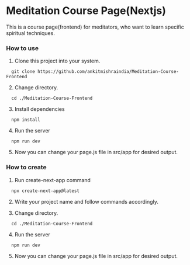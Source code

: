 # Meditation Course Page(Nextjs)

This is a course page(frontend) for meditators, who want to learn specific spiritual techniques.

### How to use

1. Clone this project into your system.
```
  git clone https://github.com/ankitmishraindia/Meditation-Course-Frontend
```
2. Change directory.
```
  cd ./Meditation-Course-Frontend
```
3. Install dependencies 
```
  npm install
```
4. Run the server
```
  npm run dev
```
5. Now you can change your page.js file in src/app  for desired output.

### How to create

1. Run create-next-app command
```
  npx create-next-app@latest
```
2. Write your project name and follow commands accordingly.

3. Change directory.
```
  cd ./Meditation-Course-Frontend
```
4. Run the server
```
  npm run dev
```
5. Now you can change your page.js file in src/app  for desired output.

